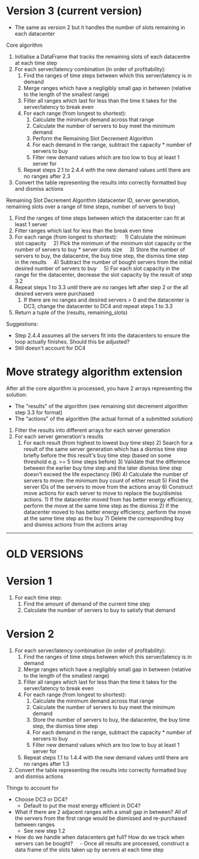 # Version 3 (current version)
- The same as version 2 but it handles the number of slots remaining in each datacenter

Core algorithm
1) Initialise a DataFrame that tracks the remaining slots of each datacentre at each time step
2) For each server/latency combination (in order of profitability):
	1) Find the ranges of time steps between which this server/latency is in demand
	2) Merge ranges which have a negligibly small gap in between (relative to the length of the smallest range)
	3) Filter all ranges which last for less than the time it takes for the server/latency to break even
	4) For each range (from longest to shortest):
		1) Calculate the minimum demand across that range
		2) Calculate the number of servers to buy meet the minimum demand
		3) Perform the Remaining Slot Decrement Algorithm
		4) For each demand in the range, subtract the capacity * number of servers to buy
		5) Filter new demand values which are too low to buy at least 1 server for
	5) Repeat steps 2.1 to 2.4.4 with the new demand values until there are no ranges after 2.3
3) Convert the table representing the results into correctly formatted buy and dismiss actions


Remaining Slot Decrement Algorithm (datacenter ID, server generation, remaining slots over a range of time steps, number of servers to buy)
1) Find the ranges of time steps between which the datacenter can fit at least 1 server
2) Filter ranges which last for less than the break even time
3) For each range (from longest to shortest):
    1) Calculate the minimum slot capacity
    2) Pick the minimum of the minimum slot capacity or the number of servers to buy * server slots size
    3) Store the number of servers to buy, the datacentre, the buy time step, the dismiss time step in the results
    4) Subtract the number of bought servers from the initial desired number of servers to buy
    5) For each slot capacity in the range for the datacenter, decrease the slot capacity by the result of step 3.2
5) Repeat steps 1 to 3.3 until there are no ranges left after step 2 or the all desired servers were purchased
	1) If there are no ranges and desired servers > 0 and the datacenter is DC3, change the datacenter to DC4 and repeat steps 1 to 3.3
6) Return a tuple of the (results, remaining_slots)


Suggestions:
- Step 2.4.4 assumes all the servers fit into the datacenters to ensure the loop actually finishes. Should this be adjusted?
- Still doesn't account for DC4


# Move strategy algorithm extension


After all the core algorithm is processed, you have 2 arrays representing the solution:
- The "results" of the algorithm (see remaining slot decrement algorithm step 3.3 for format)
- The "actions" of the algorithm (the actual format of a submitted solution)
1) Filter the results into different arrays for each server generation
2) For each server generation's results
	1) For each result (from highest to lowest buy time step)
		2) Search for a result of the same server generation which has a dismiss time step briefly before the this result's buy time step (based on some threshold e.g. >= 5 time steps before)
		3) Validate that the difference between the earlier buy time step and the later dismiss time step doesn't exceed the life expectancy (96)
		4) Calculate the number of servers to move: the minimum buy count of either result
		5) Find the server IDs of the servers to move from the actions array
		6) Construct move actions for each server to move to replace the buy/dismiss actions.
			1) If the datacenter moved from has better energy efficiency, perform the move at the same time step as the dismiss
			2) If the datacenter moved to has better energy efficiency, perform the move at the same time step as the buy
		7) Delete the corresponding buy and dismiss actions from the actions array



---

# OLD VERSIONS

# Version 1
1) For each time step:
	1) Find the amount of demand of the current time step
	2) Calculate the number of servers to buy to satisfy that demand

# Version 2
1) For each server/latency combination (in order of profitability):
	1) Find the ranges of time steps between which this server/latency is in demand
	2) Merge ranges which have a negligibly small gap in between (relative to the length of the smallest range)
	3) Filter all ranges which last for less than the time it takes for the server/latency to break even
	4) For each range (from longest to shortest):
		1) Calculate the minimum demand across that range
		2) Calculate the number of servers to buy meet the minimum demand
		3) Store the number of servers to buy, the datacentre, the buy time step, the dismiss time step
		4) For each demand in the range, subtract the capacity * number of servers to buy
		5) Filter new demand values which are too low to buy at least 1 server for
	5) Repeat steps 1.1 to 1.4.4 with the new demand values until there are no ranges after 1.3
2) Convert the table representing the results into correctly formatted buy and dismiss actions

Things to account for
- Choose DC3 or DC4?
	- Default to put the most energy efficient in DC4?
- What if there are 2 adjacent ranges with a small gap in between? All of the servers from the first range would be dismissed and re-purchased between ranges
	- See new step 1.2
- How do we handle when datacenters get full? How do we track when servers can be bought?
    - Once all results are processed, construct a data frame of the slots taken up by servers at each time step